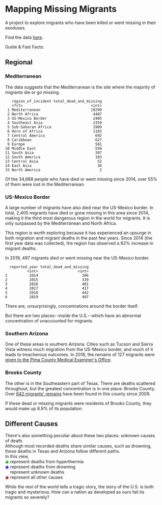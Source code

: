 # Mapping Missing Migrants

A project to explore migrants who have been killed or went missing in their exoduses.

Find the data [here](https://missingmigrants.iom.int/global-figures/all/csv?eid=2360&token=GtsEDqi6lvfhaRbBnDiua9r9Tu63CotCVpGNaDwhL-U&return-url=/).

Guide & Fast Facts:

## Regional

### Mediterranean 

The data suggests that the Mediterranean is the site where the majority of migrants die or go missing. 

```
   region_of_incident total_dead_and_missing
   <fct>                               <int>
 1 Mediterranean                       19299
 2 North Africa                         4487
 3 US-Mexico Border                     2405
 4 Southeast Asia                       2359
 5 Sub-Saharan Africa                   1909
 6 Horn of Africa                       1183
 7 Central America                       692
 8 Caribbean                             627
 9 Europe                                581
10 Middle East                           556
11 South Asia                            397
12 South America                         103
13 Central Asia                           52
14 East Asia                              36
15 North America                           2
```

Of the 34,688 people who have died or went missing since 2014, over 55% of them were lost in the Mediterranean.

### US-Mexico Border

A large number of migrants have also died near the US-Mexico border. In total, 2,405 migrants have died or gone missing in this area since 2014, making it the third most dangerous region in the world for migrants. It is only surpassed by the Mediterranean and North Africa.

This region is worth exploring because it has experienced an upsurge in both migration and migrant deaths in the past few years. Since 2014 (the first year data was collected), the region has observed a 62% increase in migrant deaths. 

In 2019, 497 migrants died or went missing near the US-Mexico border.

```
  reported_year total_dead_and_missing
          <int>                  <int>
1          2014                    306
2          2015                    339
3          2016                    401
4          2017                    417
5          2018                    442
6          2019                    497
```

There are, unsurprisingly, concentrations around the border itself. 

But there are two places--inside the U.S.--which have an abnormal concentration of unaccounted for migrants.  

### Southern Arizona

One of these areas is southern Arizona. Cities such as Tucson and Sierra Vista witness much migration from the US-Mexico border, and much of it leads to treacherous outcomes. In 2018, the remains of 127 migrants were <a target = '_blank' href = "https://www.azcentral.com/story/news/politics/border-issues/2019/01/16/remains-127-dead-migrants-recovered-southern-arizona-2018/2575080002/">given to the Pima County Medical Examiner's Office</a>.

### Brooks County

The other is in the Southeastern part of Texas. There are deaths scattered throughout, but the greatest concentration is in one place: Brooks County. Over <a target = '_blank' href = 'https://www.nytimes.com/2019/04/18/us/mexico-border-deaths.html'>642 migrants' remains</a> have been found in this county since 2009. 

If these dead or missing migrants were residents of Brooks County, they would make up 8.9% of its population.

## Different Causes

There's also something peculiar about these two places: unknown causes of death. <br>Although most recorded deaths share similar causes, such as drowning, these deaths in Texas and Arizona follow different paths.<br>In this view, <br><span style = 'color:#0FA800;'>&#9673;</span> represent deaths from hyperthermia <br><span style = 'color:#1800E0;'>&#9673;</span> represent deaths from drowning <br><span style = 'color:white;'>&#9673;</span> represent unknown deaths <br><span style = 'color:#A80100;'>&#9673;</span> represent all other causes



While the rest of the world tells a tragic story, the story of the U.S. is both tragic and mysterious. How can a nation as developed as ours fail its migrants so severely?